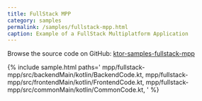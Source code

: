 ```yaml
---
title: FullStack MPP
category: samples
permalink: /samples/fullstack-mpp.html
caption: Example of a FullStack Multiplatform Application
---
```


Browse the source code on GitHub: [ktor-samples-fullstack-mpp](https://github.com/ktorio/ktor-samples/tree/master/fullstack-mpp)

{% include sample.html paths='
    mpp/fullstack-mpp/src/backendMain/kotlin/BackendCode.kt,
    mpp/fullstack-mpp/src/frontendMain/kotlin/FrontendCode.kt,
    mpp/fullstack-mpp/src/commonMain/kotlin/CommonCode.kt,
' %}

